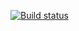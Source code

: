 [![Build status](https://ci.appveyor.com/api/projects/status/lvq7v8yb53x7a7kn/branch/master?svg=true)](https://ci.appveyor.com/project/andrew-pahomov/patterns2/branch/master)
